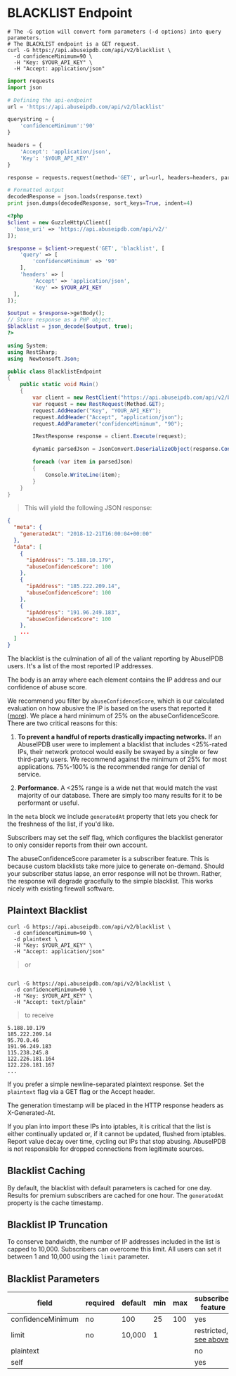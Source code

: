 # BLACKLIST Endpoint

```shell
# The -G option will convert form parameters (-d options) into query parameters.
# The BLACKLIST endpoint is a GET request.
curl -G https://api.abuseipdb.com/api/v2/blacklist \
  -d confidenceMinimum=90 \
  -H "Key: $YOUR_API_KEY" \
  -H "Accept: application/json"
```

```python
import requests
import json

# Defining the api-endpoint
url = 'https://api.abuseipdb.com/api/v2/blacklist'

querystring = {
    'confidenceMinimum':'90'
}

headers = {
    'Accept': 'application/json',
    'Key': '$YOUR_API_KEY'
}

response = requests.request(method='GET', url=url, headers=headers, params=querystring)

# Formatted output
decodedResponse = json.loads(response.text)
print json.dumps(decodedResponse, sort_keys=True, indent=4)
```

```php
<?php
$client = new GuzzleHttp\Client([
  'base_uri' => 'https://api.abuseipdb.com/api/v2/'
]);

$response = $client->request('GET', 'blacklist', [
	'query' => [
		'confidenceMinimum' => '90'
	],
	'headers' => [
		'Accept' => 'application/json',
		'Key' => $YOUR_API_KEY
  ],
]);

$output = $response->getBody();
// Store response as a PHP object.
$blacklist = json_decode($output, true);
?>
```

```csharp
using System;
using RestSharp;
using  Newtonsoft.Json;

public class BlacklistEndpoint
{
    public static void Main()
    {
        var client = new RestClient("https://api.abuseipdb.com/api/v2/blacklist");
        var request = new RestRequest(Method.GET);
        request.AddHeader("Key", "YOUR_API_KEY");
        request.AddHeader("Accept", "application/json");
        request.AddParameter("confidenceMinimum", "90");

        IRestResponse response = client.Execute(request);

        dynamic parsedJson = JsonConvert.DeserializeObject(response.Content);

        foreach (var item in parsedJson)
        {
            Console.WriteLine(item);
        }
    }
}
```

> This will yield the following JSON response:

```json
{
  "meta": {
    "generatedAt": "2018-12-21T16:00:04+00:00"
  },
  "data": [
    {
      "ipAddress": "5.188.10.179",
      "abuseConfidenceScore": 100
    },
    {
      "ipAddress": "185.222.209.14",
      "abuseConfidenceScore": 100
    },
    {
      "ipAddress": "191.96.249.183",
      "abuseConfidenceScore": 100
    },
    ...
  ]
}
```

The blacklist is the culmination of all of the valiant reporting by AbuseIPDB users. It's a list of the most reported IP addresses.

The body is an array where each element contains the IP address and our confidence of abuse score.

We recommend you filter by `abuseConfidenceScore`, which is our calculated evaluation on how abusive the IP is based on the users that reported it ([more](https://www.abuseipdb.com/faq.html#confidence)). We place a hard minimum of 25% on the abuseConfidenceScore. There are two critical reasons for this:

1. **To prevent a handful of reports drastically impacting networks.** If an AbuseIPDB user were to implement a blacklist that includes <25%-rated IPs, their network protocol would easily be swayed by a single or few third-party users. We recommend against the minimum of 25% for most applications. 75%-100% is the recommended range for denial of service.

2. **Performance.** A <25% range is a wide net that would match the vast majority of our database. There are simply too many results for it to be performant or useful.

In the `meta` block we include `generatedAt` property that lets you check for the freshness of the list, if you'd like.

Subscribers may set the self flag, which configures the blacklist generator to only consider reports from their own account.

<aside class="notice">
The abuseConfidenceScore parameter is a subscriber feature. This is because custom blacklists take more juice to generate on-demand. Should your subscriber status lapse, an error response will not be thrown. Rather, the response will degrade gracefully to the simple blacklist. This works nicely with existing firewall software.
</aside>

## Plaintext Blacklist

```shell
curl -G https://api.abuseipdb.com/api/v2/blacklist \
  -d confidenceMinimum=90 \
  -d plaintext \
  -H "Key: $YOUR_API_KEY" \
  -H "Accept: application/json"
```
> or

```shell

curl -G https://api.abuseipdb.com/api/v2/blacklist \
  -d confidenceMinimum=90 \
  -H "Key: $YOUR_API_KEY" \
  -H "Accept: text/plain"
```

> to receive

```
5.188.10.179
185.222.209.14
95.70.0.46
191.96.249.183
115.238.245.8
122.226.181.164
122.226.181.167
...
```

If you prefer a simple newline-separated plaintext response. Set the `plaintext` flag via a GET flag or the Accept header.

The generation timestamp will be placed in the HTTP response headers as X-Generated-At.

<aside class="warning">
If you plan into import these IPs into iptables, it is critical that the list is either continually updated or, if it cannot be updated, flushed from iptables. Report value decay over time, cycling out IPs that stop abusing. AbuseIPDB is not responsible for dropped connections from legitimate sources.</aside>

## Blacklist Caching

By default, the blacklist with default parameters is cached for one day. Results for premium subscribers are cached for one hour. The `generatedAt` property is the cache timestamp.

## Blacklist IP Truncation

To conserve bandwidth, the number of IP addresses included in the list is capped to 10,000. Subscribers can overcome this limit. All users can set it between 1 and 10,000 using the `limit` parameter.

## Blacklist Parameters

| field             | required | default | min | max  | subscriber feature                                |
|-------------------|----------|---------|-----|------|---------------------------------------------------|
| confidenceMinimum | no       | 100     | 25  | 100  | yes                                               |
| limit             | no       | 10,000  | 1   |      | restricted, [see above](#blacklist-ip-truncation) |
| plaintext         |          |         |     |      | no                                                |
| self              |          |         |     |      | yes                                               |
